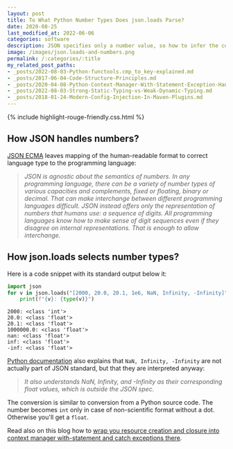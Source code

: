 ```yaml
---
layout: post
title: To What Python Number Types Does json.loads Parse?
date: 2020-08-25
last_modified_at: 2022-06-06
categories: software
description: JSON specifies only a number value, so how to infer the correct type between int and float? How are NaN and Infinity handled?
image: /images/json.loads-and-numbers.png
permalink: /:categories/:title
my_related_post_paths:
- _posts/2022-08-03-Python-functools.cmp_to_key-explained.md
- _posts/2017-06-04-Code-Structure-Principles.md
- _posts/2020-04-08-Python-Context-Manager-With-Statement-Exception-Handling.md
- _posts/2022-08-03-Strong-Static-Typing-vs-Weak-Dynamic-Typing.md
- _posts/2018-01-24-Modern-Config-Injection-In-Maven-Plugins.md
---
```




{% include highlight-rouge-friendly.css.html %}

## How JSON handles numbers?
[JSON ECMA](https://www.ecma-international.org/publications/files/ECMA-ST/ECMA-404.pdf) leaves mapping of the human-readable format to correct language type to the programming language:
<blockquote style="font-style: italic" class="blockquote">
JSON is agnostic about the semantics of numbers. In any programming language, there can be a variety of number types of various capacities and complements, fixed or floating, binary or decimal. That can make interchange between different programming languages difficult. JSON instead offers only the representation of numbers that humans use: a sequence of digits. All programming languages know how to make sense of digit sequences even if they disagree on internal representations. That is enough to allow interchange.
</blockquote>


## How json.loads selects number types?

Here is a code snippet with its standard output below it:
```python
import json
for v in json.loads("[2000, 20.0, 20.1, 1e6, NaN, Infinity, -Infinity]"):
    print(f"{v}: {type(v)}")
```

```text 
2000: <class 'int'>
20.0: <class 'float'>
20.1: <class 'float'>
1000000.0: <class 'float'>
nan: <class 'float'>
inf: <class 'float'>
-inf: <class 'float'>
```

[Python documentation](https://docs.python.org/3.4/library/json.html#encoders-and-decoders) also explains that `NaN, Infinity, -Infinity` are not actually part of JSON standard, but that they are interpreted anyway:
<blockquote style="font-style: italic" class="blockquote">
It also understands NaN, Infinity, and -Infinity as their corresponding float values, which is outside the JSON spec.
</blockquote>

The conversion is similar to conversion from a Python source code. The number becomes `int` only in case of non-scientific format without a dot. Otherwise you'll get a `float`.

Read also on this blog how to [wrap you resource creation and closure into context manager with-statement and catch exceptions there](/software/Python-Context-Manager-With-Statement-Exception-Handling).